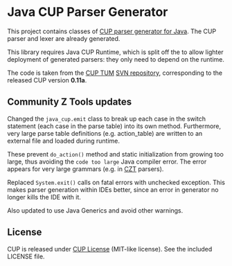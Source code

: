 # Java CUP Parser Generator

This project contains classes of [CUP parser generator for Java][cup-tum].
The CUP parser and lexer are already generated.

This library requires Java CUP Runtime, which is split off the to allow
lighter deployment of generated parsers: they only need to depend on the runtime.

The code is taken from the [CUP TUM][cup-tum] [SVN repository][cup-svn],
corresponding to the released CUP version **0.11a**.

[cup-tum]: http://www2.cs.tum.edu/projects/cup/
[cup-svn]: https://www2.in.tum.de/repos/cup/develop/


## Community Z Tools updates

Changed the `java_cup.emit` class to break up each case in the switch statement
(each case in the parse table) into its own method. Furthermore, very large
parse table definitions (e.g. action_table) are written to an external file
and loaded during runtime.

These prevent `do_action()` method and static initialization from growing too large,
thus avoiding the `code too large` Java compiler error. The error appears for very
large grammars (e.g. in [CZT][czt] parsers).

Replaced `System.exit()` calls on fatal errors with unchecked exception. 
This makes parser generation within IDEs better, since an error in generator no
longer kills the IDE with it.

Also updated to use Java Generics and avoid other warnings.

[czt]: http://czt.sourceforge.net/parser


## License

CUP is released under [CUP License][cup-license] (MIT-like license).
See the included LICENSE file.

[cup-license]: http://www2.cs.tum.edu/projects/cup/licence.html

